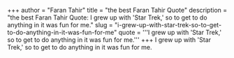 +++
author = "Faran Tahir"
title = "the best Faran Tahir Quote"
description = "the best Faran Tahir Quote: I grew up with 'Star Trek,' so to get to do anything in it was fun for me."
slug = "i-grew-up-with-star-trek-so-to-get-to-do-anything-in-it-was-fun-for-me"
quote = '''I grew up with 'Star Trek,' so to get to do anything in it was fun for me.'''
+++
I grew up with 'Star Trek,' so to get to do anything in it was fun for me.
